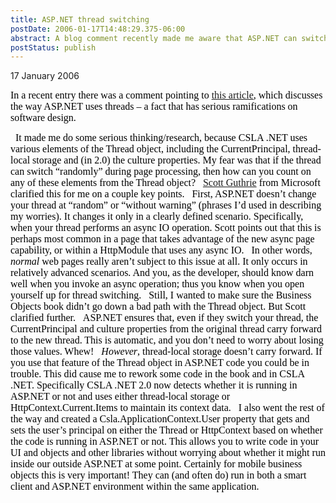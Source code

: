 ```yaml
---
title: ASP.NET thread switching
postDate: 2006-01-17T14:48:29.375-06:00
abstract: A blog comment recently made me aware that ASP.NET can switch your thread during a page's processing. This scary thought lead to further research - here are my findings.
postStatus: publish
---
```

17 January 2006

<font face="Times New Roman" color="#000000" size="3">In a recent entry there was a comment pointing to </font>[<font face="Times New Roman" size="3">this article</font>](http://piers7.blogspot.com/2005/11/threadstatic-callcontext-and_02.html)<font face="Times New Roman" color="#000000" size="3">, which discusses the way ASP.NET uses threads – a fact that has serious ramifications on software design.</font>

<?xml:namespace prefix = o ns = "urn:schemas-microsoft-com:office:office" /><o:p><font face="Times New Roman" color="#000000" size="3">&nbsp;</font></o:p>

<font face="Times New Roman" color="#000000" size="3">It made me do some serious thinking/research, because CSLA .NET uses various elements of the Thread object, including the CurrentPrincipal, thread-local storage and (in 2.0) the culture properties. My fear was that if the thread can switch “randomly” during page processing, then how can you count on any of these elements from the Thread object?</font>

<o:p><font face="Times New Roman" color="#000000" size="3">&nbsp;</font></o:p>

<font face="Times New Roman" color="#000000" size="3"><a href="http://weblogs.asp.net/scottgu/">Scott Guthrie</a> from Microsoft clarified this for me on a couple key points.</font>

<o:p><font face="Times New Roman" color="#000000" size="3">&nbsp;</font></o:p>

<font face="Times New Roman" color="#000000" size="3">First, ASP.NET doesn’t change your thread at “random” or “without warning” (phrases I’d used in describing my worries). It changes it only in a clearly defined scenario. Specifically, when your thread performs an async IO operation. Scott points out that this is perhaps most common in a page that takes advantage of the new async page capability, or within a HttpModule that uses any async IO.</font>

<o:p><font face="Times New Roman" color="#000000" size="3">&nbsp;</font></o:p>

<font face="Times New Roman" color="#000000" size="3">In other words, <i style="mso-bidi-font-style: normal">normal</i> web pages really aren’t subject to this issue at all. It only occurs in relatively advanced scenarios. And you, as the developer, should know darn well when you invoke an async operation; thus you know when you open yourself up for thread switching.</font>

<o:p><font face="Times New Roman" color="#000000" size="3">&nbsp;</font></o:p>

<font face="Times New Roman" color="#000000" size="3">Still, I wanted to make sure the Business Objects book didn’t go down a bad path with the Thread object. But Scott clarified further.</font>

<o:p><font face="Times New Roman" color="#000000" size="3">&nbsp;</font></o:p>

<font face="Times New Roman" color="#000000" size="3">ASP.NET ensures that, even if they switch your thread, the CurrentPrincipal and culture properties from the original thread carry forward to the new thread. This is automatic, and you don’t need to worry about losing those values. Whew!</font>

<o:p><font face="Times New Roman" color="#000000" size="3">&nbsp;</font></o:p>

<font size="3"><font color="#000000"><font face="Times New Roman"><i style="mso-bidi-font-style: normal">However</i>, thread-local storage doesn’t carry forward. If you use that feature of the Thread object in ASP.NET code you could be in trouble. This did cause me to rework some code in the book and in CSLA .NET. Specifically CSLA .NET 2.0 now detects whether it is running in ASP.NET or not and uses either thread-local storage or HttpContext.Current.Items to maintain its context data.</font></font></font>

<o:p><font face="Times New Roman" color="#000000" size="3">&nbsp;</font></o:p>

<font face="Times New Roman" color="#000000" size="3">I also went the rest of the way and created a Csla.ApplicationContext.User property that gets and sets the user’s principal on either the Thread or HttpContext based on whether the code is running in ASP.NET or not. This allows you to write code in your UI and objects and other libraries without worrying about whether it might run inside our outside ASP.NET at some point. </font>

<font face="Times New Roman" color="#000000" size="3"></font>

<font face="Times New Roman" color="#000000" size="3">Certainly for mobile business objects this is very important! They can (and often do) run in both a smart client and ASP.NET environment within the same application.</font>
